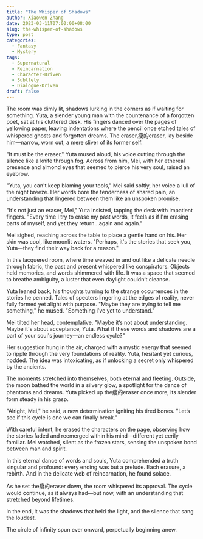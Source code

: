 ```yaml
---
title: "The Whisper of Shadows"
author: Xiaowen Zhang
date: 2023-03-11T07:00:00+08:00
slug: the-whisper-of-shadows
type: post
categories:
  - Fantasy
  - Mystery
tags:
  - Supernatural
  - Reincarnation
  - Character-Driven
  - Subtlety
  - Dialogue-Driven
draft: false
---
```


The room was dimly lit, shadows lurking in the corners as if waiting for something. Yuta, a slender young man with the countenance of a forgotten poet, sat at his cluttered desk. His fingers danced over the pages of yellowing paper, leaving indentations where the pencil once etched tales of whispered ghosts and forgotten dreams. The eraser,瘦的eraser, lay beside him—narrow, worn out, a mere sliver of its former self.

"It must be the eraser," Yuta mused aloud, his voice cutting through the silence like a knife through fog. Across from him, Mei, with her ethereal presence and almond eyes that seemed to pierce his very soul, raised an eyebrow.

"Yuta, you can't keep blaming your tools," Mei said softly, her voice a lull of the night breeze. Her words bore the tenderness of shared pain, an understanding that lingered between them like an unspoken promise.

"It's not just an eraser, Mei," Yuta insisted, tapping the desk with impatient fingers. "Every time I try to erase my past words, it feels as if I'm erasing parts of myself, and yet they return...again and again."

Mei sighed, reaching across the table to place a gentle hand on his. Her skin was cool, like moonlit waters. "Perhaps, it's the stories that seek you, Yuta—they find their way back for a reason."

In this lacquered room, where time weaved in and out like a delicate needle through fabric, the past and present whispered like conspirators. Objects held memories, and words shimmered with life. It was a space that seemed to breathe ambiguity, a luster that even daylight couldn’t cleanse.

Yuta leaned back, his thoughts turning to the strange occurrences in the stories he penned. Tales of specters lingering at the edges of reality, never fully formed yet alight with purpose. "Maybe they are trying to tell me something," he mused. "Something I’ve yet to understand."

Mei tilted her head, contemplative. "Maybe it’s not about understanding. Maybe it's about acceptance, Yuta. What if these words and shadows are a part of your soul's journey—an endless cycle?"

Her suggestion hung in the air, charged with a mystic energy that seemed to ripple through the very foundations of reality. Yuta, hesitant yet curious, nodded. The idea was intoxicating, as if unlocking a secret only whispered by the ancients.

The moments stretched into themselves, both eternal and fleeting. Outside, the moon bathed the world in a silvery glow, a spotlight for the dance of phantoms and dreams. Yuta picked up the瘦的eraser once more, its slender form steady in his grasp.

"Alright, Mei," he said, a new determination igniting his tired bones. "Let’s see if this cycle is one we can finally break."

With careful intent, he erased the characters on the page, observing how the stories faded and reemerged within his mind—different yet eerily familiar. Mei watched, silent as the frozen stars, sensing the unspoken bond between man and spirit.

In this eternal dance of words and souls, Yuta comprehended a truth singular and profound: every ending was but a prelude. Each erasure, a rebirth. And in the delicate web of reincarnation, he found solace.

As he set the瘦的eraser down, the room whispered its approval. The cycle would continue, as it always had—but now, with an understanding that stretched beyond lifetimes.

In the end, it was the shadows that held the light, and the silence that sang the loudest.

The circle of infinity spun ever onward, perpetually beginning anew.